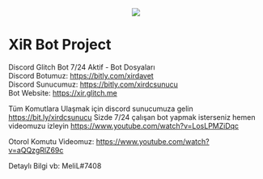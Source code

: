 <p align="center"><a href="https://bit.ly/xirdcsunucu" target="_blank"><img src="https://i.postimg.cc/6p1LGw3M/xirbrand.png"></a></p>

<p align="center"><h1>XiR Bot Project</h1></p>

Discord Glitch Bot 7/24 Aktif - Bot Dosyaları
<br>
Discord Botumuz: https://bitly.com/xirdavet
<br>
Discord Sunucumuz: https://bitly.com/xirdcsunucu
<br>
Bot Website: https://xir.glitch.me

Tüm Komutlara Ulaşmak için discord sunucumuza gelin https://bit.ly/xirdcsunucu Sizde 7/24 çalışan bot yapmak isterseniz hemen videomuzu izleyin
https://www.youtube.com/watch?v=LosLPMZiDqc

Otorol Komutu Videomuz:
https://www.youtube.com/watch?v=aQQzgRlZ69c

Detaylı Bilgi vb: MeliL#7408

<style>
.markdown-body {
background: #23272A;
}
</style>
